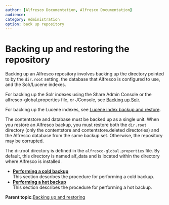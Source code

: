 ```yaml
---
author: [Alfresco Documentation, Alfresco Documentation]
audience: 
category: Administration
option: back up repository
---
```


# Backing up and restoring the repository

Backing up an Alfresco repository involves backing up the directory pointed to by the `dir.root` setting, the database that Alfresco is configured to use, and the Solr/Lucene indexes.

For backing up the Solr indexes using the Share Admin Console or the alfresco-global.properties file, or JConsole, see [Backing up Solr](../tasks/solr-backup.md).

For backing up the Lucene indexes, see [Lucene index backup and restore](backup-lucene-intro.md).

The contentstore and database must be backed up as a single unit. When you restore an Alfresco backup, you must restore both the `dir.root` directory \(only the contentstore and contentstore.deleted directories\) and the Alfresco database from the same backup set. Otherwise, the repository may be corrupted.

The dir.root directory is defined in the `alfresco-global.properties` file. By default, this directory is named alf\_data and is located within the directory where Alfresco is installed.

-   **[Performing a cold backup](../tasks/backup-cold.md)**  
This section describes the procedure for performing a cold backup.
-   **[Performing a hot backup](../tasks/backup-hot.md)**  
This section describes the procedure for performing a hot backup.

**Parent topic:**[Backing up and restoring](../concepts/ch-backup-restore.md)

